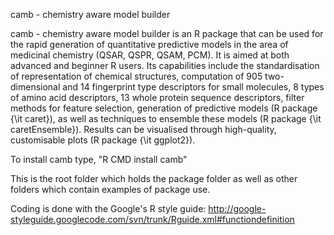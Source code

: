 camb - chemistry aware model builder

camb - chemistry aware model builder is an R package that can be used for the rapid generation of quantitative predictive models in the area of medicinal chemistry (QSAR, QSPR, QSAM, PCM). It is aimed at both advanced and beginner R users.
Its capabilities include the standardisation of representation of chemical structures, computation of 905 two-dimensional and 14 fingerprint type descriptors for small molecules, 8 types of amino acid descriptors, 13 whole protein sequence descriptors, filter methods for feature selection, generation of predictive models (R package {\it caret}), as well as techniques to ensemble these models (R package {\it caretEnsemble}).
Results can be visualised through high-quality, customisable plots (R package {\it ggplot2}).

To install camb type, "R CMD install camb"

This is the root folder which holds the package folder as well as other folders which contain examples of package use.

Coding is done with the Google's R style guide: http://google-styleguide.googlecode.com/svn/trunk/Rguide.xml#functiondefinition


